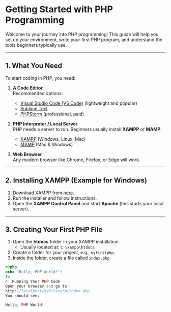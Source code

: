 # Getting Started with PHP Programming

Welcome to your journey into PHP programming! This guide will help you set up your environment, write your first PHP program, and understand the tools beginners typically use.

---

## 1. What You Need

To start coding in PHP, you need:

1. **A Code Editor**  
   Recommended options:
   - [Visual Studio Code (VS Code)](https://code.visualstudio.com/) (lightweight and popular)
   - [Sublime Text](https://www.sublimetext.com/)
   - [PHPStorm](https://www.jetbrains.com/phpstorm/) (professional, paid)

2. **PHP Interpreter / Local Server**  
   PHP needs a server to run. Beginners usually install **XAMPP** or **MAMP**:
   - [XAMPP](https://www.apachefriends.org/index.html) (Windows, Linux, Mac)
   - [MAMP](https://www.mamp.info/en/) (Mac & Windows)

3. **Web Browser**  
   Any modern browser like Chrome, Firefox, or Edge will work.

---

## 2. Installing XAMPP (Example for Windows)

1. Download XAMPP from [here](https://www.apachefriends.org/download.html).  
2. Run the installer and follow instructions.  
3. Open the **XAMPP Control Panel** and start **Apache** (this starts your local server).  

---

## 3. Creating Your First PHP File

1. Open the **htdocs** folder in your XAMPP installation.  
   - Usually located at: `C:\xampp\htdocs`  
2. Create a folder for your project, e.g., `myfirstphp`.  
3. Inside the folder, create a file called `index.php`.  

```php
<?php
echo "Hello, PHP World!";
?>
4. Running Your PHP Code
Open your browser and go to:
http://localhost/myfirstphp/index.php
You should see:

Hello, PHP World!
